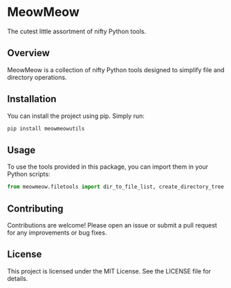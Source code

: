 # MeowMeow
The cutest little assortment of nifty Python tools.

## Overview
MeowMeow is a collection of nifty Python tools designed to simplify file and directory operations. 

## Installation
You can install the project using pip. Simply run:

```bash
pip install meowmeowutils
```

## Usage
To use the tools provided in this package, you can import them in your Python scripts:

```python
from meowmeow.filetools import dir_to_file_list, create_directory_tree
```

## Contributing
Contributions are welcome! Please open an issue or submit a pull request for any improvements or bug fixes.

## License
This project is licensed under the MIT License. See the LICENSE file for details.